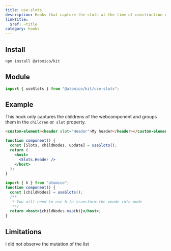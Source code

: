 ```yaml
---
title: use-slots
description: Hooks that capture the slots at the time of construction of the mount
linkTitle:
  $ref: ~title
category: hooks
---
```


## Install

```bash
npm install @atomico/kit
```

## Module

```js
import { useSlots } from "@atomico/kit/use-slots";
```

## Example

This hook only captures the childrens of the webcomponent and groups them in the `children` or` slot` property.

```html
<custom-element><header slot="Header">My header</header></custom-element>
```

<doc-tabs auto-height tabs="Alias, Children">

```jsx
function component() {
  const [Slots, childNodes, update] = useSlots();
  return (
    <host>
      <Slots.Header />
    </host>
  );
}
```

```jsx
import { h } from "atomico";
function component() {
  const [childNodes] = useSlots();
  /**
   * You will need to use h to transform the vnode into node
   **/
  return <host>{childNodes.map(h)}</host>;
}
```

</doc-tabs>

## Limitations

I did not observe the mutation of the list
